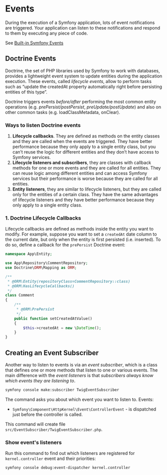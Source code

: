 # Events

During the execution of a Symfony application, lots of event notifications are triggered. 
Your application can listen to these notifications and respond to them by executing any piece of code.

See [Built-in Symfony Events](https://symfony.com/doc/current/reference/events.html)

## Doctrine Events

Doctrine, the set of PHP libraries used by Symfony to work with databases, provides a lightweight event system to update entities during the application execution. These events, called *lifecycle events*, allow to perform tasks such as “update the createdAt property automatically right before persisting entities of this type”.

Doctrine triggers events *before/after* performing the most common entity operations (e.g. *prePersist/postPersist*, *preUpdate/postUpdate*) and also on other common tasks (e.g. loadClassMetadata, onClear).

### Ways to listen Doctrine events

1. **Lifecycle callbacks**. They are defined as methods on the entity classes and they are called when the events are triggered. 
They have better performance because they only apply to a single entity class, 
but you can’t reuse the logic for different entities and they don’t have access to Symfony services.
2. **Lifecycle listeners and subscribers**, they are classes with callback methods for one or more events and they are called for all entities.
They can reuse logic among different entities and can access Symfony services but their performance is worse because they are called for all entities.
3. **Entity listeners**, they are similar to lifecycle listeners, but they are called only for the entities of a certain class.
They have the same advantages of lifecycle listeners and they have better performance because they only apply to a single entity class.

### 1. Doctrine Lifecycle Callbacks

Lifecycle callbacks are defined as methods inside the entity you want to modify. 
For example, suppose you want to set a `createdAt` date column to the current date, but only when the entity is first persisted (i.e. inserted). To do so, define a callback for the `prePersist` Doctrine event:

```php
namespace App\Entity;

use App\Repository\CommentRepository;
use Doctrine\ORM\Mapping as ORM;

/**
 * @ORM\Entity(repositoryClass=CommentRepository::class)
 * @ORM\HasLifecycleCallbacks()
 */
class Comment
{
    /**
     * @ORM\PrePersist
     */
    public function setCreatedAtValue()
    {
        $this->createdAt = new \DateTime();
    }
}
```


## Creating an Event Subscriber

Another way to listen to events is via an *event subscriber*, 
which is a class that defines one or more methods that listen to one or various events. 
The main difference with the *event listeners* is that *subscribers always know which events they are listening to*.

```bash
symfony console make:subscriber TwigEventSubscriber
```

The command asks you about which event you want to listen to. Events:

- `Symfony\Component\HttpKernel\Event\ControllerEvent` - is dispatched just before the controller is called.

This command will create file `src/EventSubscriber/TwigEventSubscriber.php`.

### Show event's listeners

Run this command to find out which listeners are registered for `kernel.controller` event and their priorities:

```bash
symfony console debug:event-dispatcher kernel.controller
```
